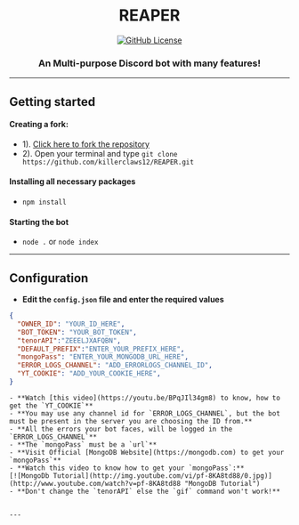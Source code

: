 <h1 align="center"> REAPER </h1>
<p align="center">
<a href="https://github.com/killerclaws12/REAPER/blob/main/LICENSE.md"><img alt="GitHub License" src="https://img.shields.io/github/license/killerclaws12/REAPER?style=for-the-badge"></a>
</p>
<h3 align="center">An Multi-purpose Discord bot with many features!</h3>

---

## Getting started
#### Creating a fork:
- 1). [Click here to fork the repository](https://github.com/killerclaws12/REAPER)
- 2). Open your terminal and type `git clone https://github.com/killerclaws12/REAPER.git`
#### Installing all necessary packages
- `npm install`
#### Starting the bot
- `node .` or `node index` 

---

## Configuration
- **Edit the `config.json` file and enter the  required values**
```json
{
  "OWNER_ID": "YOUR_ID_HERE",
  "BOT_TOKEN": "YOUR_BOT_TOKEN",
  "tenorAPI":"ZEEELJXAFQBN",
  "DEFAULT_PREFIX":"ENTER_YOUR_PREFIX_HERE",
  "mongoPass": "ENTER_YOUR_MONGODB_URL_HERE",
  "ERROR_LOGS_CHANNEL": "ADD_ERRORLOGS_CHANNEL_ID",
  "YT_COOKIE": "ADD_YOUR_COOKIE_HERE",
}
```

```
- **Watch [this video](https://youtu.be/BPqJIl34gm8) to know, how to get the `YT_COOKIE`**
- **You may use any channel id for `ERROR_LOGS_CHANNEL`, but the bot must be present in the server you are choosing the ID from.**
- **All the errors your bot faces, will be logged in the `ERROR_LOGS_CHANNEL`**
- **The `mongoPass` must be a `url`**
- **Visit Official [MongoDB Website](https://mongodb.com) to get your `mongoPass`**
- **Watch this video to know how to get your `mongoPass`:**
[![MongoDb Tutorial](http://img.youtube.com/vi/pf-8KA8td88/0.jpg)](http://www.youtube.com/watch?v=pf-8KA8td88 "MongoDB Tutorial")
- **Don't change the `tenorAPI` else the `gif` command won't work!**


---
